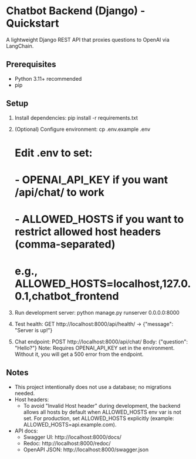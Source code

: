# Chatbot Backend (Django) - Quickstart

A lightweight Django REST API that proxies questions to OpenAI via LangChain.

## Prerequisites
- Python 3.11+ recommended
- pip

## Setup
1. Install dependencies:
   pip install -r requirements.txt

2. (Optional) Configure environment:
   cp .env.example .env
   # Edit .env to set:
   # - OPENAI_API_KEY if you want /api/chat/ to work
   # - ALLOWED_HOSTS if you want to restrict allowed host headers (comma-separated)
   #   e.g., ALLOWED_HOSTS=localhost,127.0.0.1,chatbot_frontend

3. Run development server:
   python manage.py runserver 0.0.0.0:8000

4. Test health:
   GET http://localhost:8000/api/health/  -> {"message": "Server is up!"}

5. Chat endpoint:
   POST http://localhost:8000/api/chat/
   Body: {"question": "Hello?"}
   Note: Requires OPENAI_API_KEY set in the environment. Without it, you will get a 500 error from the endpoint.

## Notes
- This project intentionally does not use a database; no migrations needed.
- Host headers:
  - To avoid "Invalid Host header" during development, the backend allows all hosts by default
    when ALLOWED_HOSTS env var is not set. For production, set ALLOWED_HOSTS explicitly
    (example: ALLOWED_HOSTS=api.example.com).
- API docs:
  - Swagger UI: http://localhost:8000/docs/
  - Redoc: http://localhost:8000/redoc/
  - OpenAPI JSON: http://localhost:8000/swagger.json
